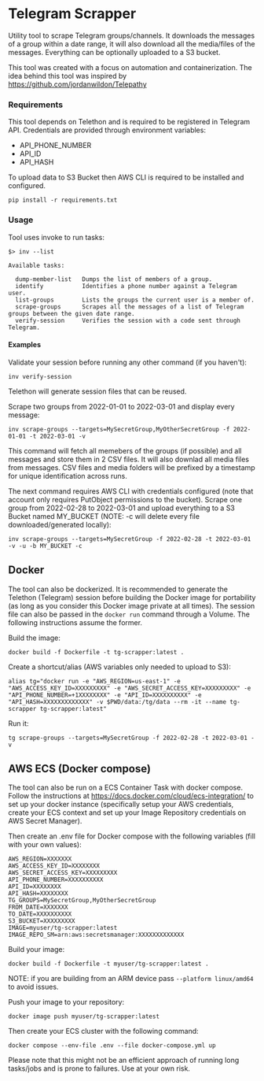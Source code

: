 # Telegram Scrapper

Utility tool to scrape Telegram groups/channels. It downloads the messages of a group within a date range, it will also download all the media/files of the messages. Everything can be optionally uploaded to a S3 bucket.

This tool was created with a focus on automation and containerization. The idea behind this tool was inspired by https://github.com/jordanwildon/Telepathy

### Requirements

This tool depends on Telethon and is required to be registered in Telegram API. Credentials are provided through environment variables:

* API_PHONE_NUMBER
* API_ID
* API_HASH

To upload data to S3 Bucket then AWS CLI is required to be installed and configured.

```
pip install -r requirements.txt
```

### Usage

Tool uses invoke to run tasks:
```
$> inv --list

Available tasks:

  dump-member-list   Dumps the list of members of a group.
  identify           Identifies a phone number against a Telegram user.
  list-groups        Lists the groups the current user is a member of.
  scrape-groups      Scrapes all the messages of a list of Telegram groups between the given date range.
  verify-session     Verifies the session with a code sent through Telegram.
```

#### Examples

Validate your session before running any other command (if you haven't):
```
inv verify-session
```
Telethon will generate session files that can be reused.

Scrape two groups from 2022-01-01 to 2022-03-01 and display every message:
```
inv scrape-groups --targets=MySecretGroup,MyOtherSecretGroup -f 2022-01-01 -t 2022-03-01 -v
```
This command will fetch all memebers of the groups (if possible) and all messages and store them in 2 CSV files. It will also downlad all media files from messages. CSV files and media folders will be prefixed by a timestamp for unique identification across runs.

The next command requires AWS CLI with credentials configured (note that account only requires PutObject permissions to the bucket).
Scrape one group from 2022-02-28 to 2022-03-01 and upload everything to a S3 Bucket named MY_BUCKET (NOTE: -c will delete every file downloaded/generated locally):
```
inv scrape-groups --targets=MySecretGroup -f 2022-02-28 -t 2022-03-01 -v -u -b MY_BUCKET -c
```

## Docker

The tool can also be dockerized. It is recommended to generate the Telethon (Telegram) session before building the Docker image for portability (as long as you consider this Docker image private at all times). The session file can also be passed in the ```docker run``` command through a Volume. The following instructions assume the former.

Build the image:
```
docker build -f Dockerfile -t tg-scrapper:latest .
```

Create a shortcut/alias (AWS variables only needed to upload to S3):
```
alias tg="docker run -e "AWS_REGION=us-east-1" -e "AWS_ACCESS_KEY_ID=XXXXXXXXX" -e "AWS_SECRET_ACCESS_KEY=XXXXXXXXX" -e "API_PHONE_NUMBER=+1XXXXXXXX" -e "API_ID=XXXXXXXXXX" -e "API_HASH=XXXXXXXXXXXXX" -v $PWD/data:/tg/data --rm -it --name tg-scrapper tg-scrapper:latest"
```

Run it:
```
tg scrape-groups --targets=MySecretGroup -f 2022-02-28 -t 2022-03-01 -v
```

## AWS ECS (Docker compose)

The tool can also be run on a ECS Container Task with docker compose. Follow the instructions at https://docs.docker.com/cloud/ecs-integration/ to set up your docker instance (specifically setup your AWS credentials, create your ECS context and set up your Image Repository credentials on AWS Secret Manager).

Then create an .env file for Docker compose with the following variables (fill with your own values):
```
AWS_REGION=XXXXXXX
AWS_ACCESS_KEY_ID=XXXXXXXX
AWS_SECRET_ACCESS_KEY=XXXXXXXXX
API_PHONE_NUMBER=XXXXXXXXXX
API_ID=XXXXXXXX
API_HASH=XXXXXXXX
TG_GROUPS=MySecretGroup,MyOtherSecretGroup
FROM_DATE=XXXXXXX
TO_DATE=XXXXXXXXXX
S3_BUCKET=XXXXXXXXX
IMAGE=myuser/tg-scrapper:latest
IMAGE_REPO_SM=arn:aws:secretsmanager:XXXXXXXXXXXXX
```

Build your image:
```
docker build -f Dockerfile -t myuser/tg-scrapper:latest .
```
NOTE: if you are building from an ARM device pass ```--platform linux/amd64``` to avoid issues.

Push your image to your repository:
```
docker image push myuser/tg-scrapper:latest
```

Then create your ECS cluster with the following command:
```
docker compose --env-file .env --file docker-compose.yml up
```

Please note that this might not be an efficient approach of running long tasks/jobs and is prone to failures. Use at your own risk.
